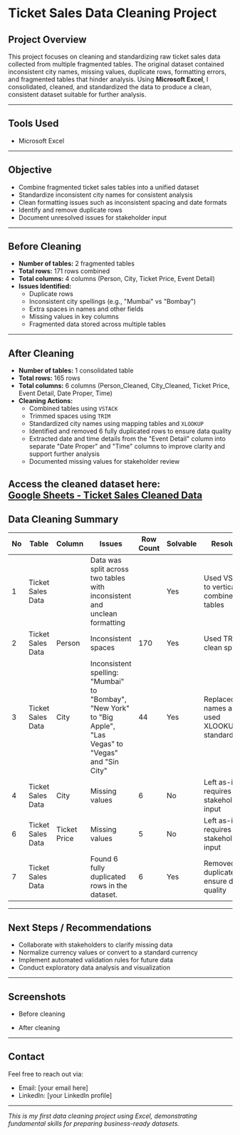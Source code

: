# Ticket Sales Data Cleaning Project

## Project Overview
This project focuses on cleaning and standardizing raw ticket sales data collected from multiple fragmented tables. The original dataset contained inconsistent city names, missing values, duplicate rows, formatting errors, and fragmented tables that hinder analysis. Using **Microsoft Excel**, I consolidated, cleaned, and standardized the data to produce a clean, consistent dataset suitable for further analysis.

---

## Tools Used
- Microsoft Excel

---

## Objective
- Combine fragmented ticket sales tables into a unified dataset  
- Standardize inconsistent city names for consistent analysis  
- Clean formatting issues such as inconsistent spacing and date formats  
- Identify and remove duplicate rows  
- Document unresolved issues for stakeholder input

---

## Before Cleaning
- **Number of tables:** 2 fragmented tables  
- **Total rows:** 171 rows combined  
- **Total columns:** 4 columns (Person, City, Ticket Price, Event Detail)  
- **Issues Identified:**  
  - Duplicate rows  
  - Inconsistent city spellings (e.g., "Mumbai" vs "Bombay")  
  - Extra spaces in names and other fields  
  - Missing values in key columns  
  - Fragmented data stored across multiple tables

---

## After Cleaning
- **Number of tables:** 1 consolidated table  
- **Total rows:** 165 rows  
- **Total columns:** 6 columns (Person_Cleaned, City_Cleaned, Ticket Price, Event Detail, Date Proper, Time)  
- **Cleaning Actions:**  
  - Combined tables using `VSTACK`  
  - Trimmed spaces using `TRIM`  
  - Standardized city names using mapping tables and `XLOOKUP`  
  - Identified and removed 6 fully duplicated rows to ensure data quality
  - Extracted date and time details from the "Event Detail" column into separate "Date Proper" and "Time" columns to improve clarity and support further analysis
  - Documented missing values for stakeholder review

**Access the cleaned dataset here:**  
[Google Sheets - Ticket Sales Cleaned Data](https://docs.google.com/spreadsheets/d/1qgoPaENiKtOy_6OiFcga8sB8Q-RZTm6v/edit?gid=1224092837#gid=1224092837)
---

## Data Cleaning Summary

| No | Table            | Column       | Issues                                                                                             | Row Count | Solvable | Resolution                                  |
|----|------------------|--------------|--------------------------------------------------------------------------------------------------|-----------|----------|---------------------------------------------|
| 1  | Ticket Sales Data |              | Data was split across two tables with inconsistent and unclean formatting                        |           | Yes      | Used VSTACK to vertically combine the tables |
| 2  | Ticket Sales Data | Person       | Inconsistent spaces                                                                              | 170       | Yes      | Used TRIM to clean spaces                    |
| 3  | Ticket Sales Data | City         | Inconsistent spelling: "Mumbai" to "Bombay", "New York" to "Big Apple", "Las Vegas" to "Vegas" and "Sin City" | 44        | Yes      | Replaced city names and used XLOOKUP for standardization |
| 4  | Ticket Sales Data | City         | Missing values                                                                                   | 6         | No       | Left as-is; requires stakeholder input       |
| 6  | Ticket Sales Data | Ticket Price | Missing values                                                                                   | 5         | No       | Left as-is; requires stakeholder input       |
| 7  | Ticket Sales Data |              | Found 6 fully duplicated rows in the dataset.                                                   | 6         | Yes      | Removed duplicates to ensure data quality    |

---

## Next Steps / Recommendations
- Collaborate with stakeholders to clarify missing data  
- Normalize currency values or convert to a standard currency  
- Implement automated validation rules for future data  
- Conduct exploratory data analysis and visualization  

---

## Screenshots
- Before cleaning
  
- After cleaning 


---

## Contact  
Feel free to reach out via:  
- Email: [your email here]  
- LinkedIn: [your LinkedIn profile]

---

*This is my first data cleaning project using Excel, demonstrating fundamental skills for preparing business-ready datasets.*


